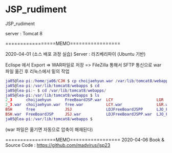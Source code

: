# JSP_rudiment
JSP_rudiment

server : Tomcat 8 



=================MEMO=================

2020-04-01 (소스 배포 과정 실습)
Server : 라즈베리파이 (Ubuntu 기반)

Eclispe 에서 Export => WAR파일로 저장 => FileZilla 통해서 SFTP 통신으로 war  파일 옮긴 후 리눅스에서 밑의 작업 

```lua
ja05@lea-pi:/home/ja06/CJH $ cp choijaehyun.war /var/lib/tomcat8/webapps
ja05@lea-pi:/var/lib/tomcat8/webapps $ cd
ja05@lea-pi:~ $ cd /var/lib/tomcat8/webapps/
ja05@lea-pi:/var/lib/tomcat8/webapps $ ls
2_3      choijaehyun      FreeBoardJSP.war  LCY                   LGR                   LMK      ODK      SWJ.war
2_3.war  choijaehyun.war  free.war          LCY.war               LGR.war               LMK.war  ODK.war  test01
BSH      free             JSJ               LDJFreeBoardJSPP      LJO_FreeBoardJSP      LYH      ROOT     tt
BSH.war  FreeBoardJSP     JSJ.war           LDJFreeBoardJSPP.war  LJO_FreeBoardJSP.war  LYH.war  SWJ      tt.war
ja05@lea-pi:/var/lib/tomcat8/webapps $
```

(war 파일은 옮기면 자동으로 압축이 해재된다)



=================MEMO=================
2020-04-06
Book & Source Code : 
https://github.com/madvirus/jsp23
